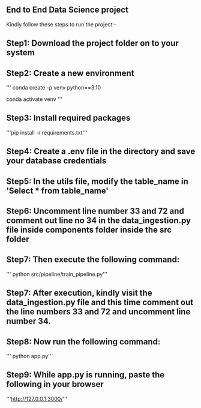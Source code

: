 ## End to End Data Science project

Kindly follow these steps to run the project:-

## Step1: Download the project folder on to your system

## Step2: Create a new environment
''' conda create -p venv python==3.10

conda activate venv '''

## Step3: Install required packages
'''pip install -r requirements.txt'''

## Step4: Create a .env file in the directory and save your database credentials

## Step5: In the utils file, modify the table_name in 'Select * from table_name'

## Step6: Uncomment line number 33 and 72 and comment out line no 34 in the data_ingestion.py file inside components folder inside the src folder

## Step7: Then execute the following command:
''' python src/pipeline/train_pipeline.py'''

## Step7: After execution, kindly visit the data_ingestion.py file and this time comment out the line numbers 33 and 72 and uncomment line number 34.

## Step8: Now run the following command:
''' python app.py'''

## Step9: While app.py is running, paste the following in your browser
'''http://127.0.0.1:3000/'''

